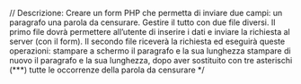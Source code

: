 // Descrizione:
Creare un form PHP che permetta di inviare due campi:
un paragrafo
una parola da censurare.
Gestire il tutto con due file diversi.
Il primo file dovrà permettere all’utente di inserire i dati e inviare la richiesta al server (con il form).
Il secondo file riceverà la richiesta ed eseguirà queste operazioni:
stampare a schermo il paragrafo e la sua lunghezza
stampare di nuovo il paragrafo e la sua lunghezza, dopo aver sostituito con tre asterischi (***) tutte le occorrenze della parola da censurare */